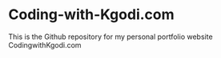 # Coding-with-Kgodi.com
This is the Github repository for my personal portfolio website CodingwithKgodi.com
